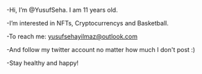  
 -Hi, I’m @YusufSeha. I am 11 years old.
 
 -I’m interested in NFTs, Cryptocurrencys and Basketball.
 
 -To reach me: yusufsehayilmaz@outlook.com
 
 -And follow my twitter account no matter how much I don't post :)
 
 -Stay healthy and happy!
<!---
YusufSeha/YusufSeha is a ✨ special ✨ repository because its `README.md` (this file) appears on your GitHub profile.
You can click the Preview link to take a look at your changes.
--->
